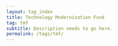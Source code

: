 ```yaml
---
layout: tag_index
title: Technology Modernization Fund
tag: tmf
subtitle: Description needs to go here.
permalink: /tags/tmf/
---
```


